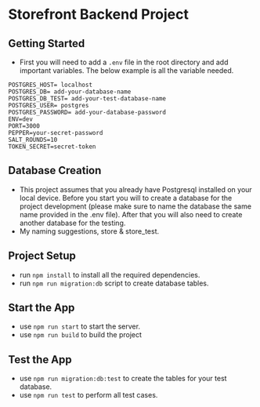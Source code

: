 # Storefront Backend Project

## Getting Started

- First you will need to add a `.env` file in the root directory and add important variables. The below example is all the variable needed.

```
POSTGRES_HOST= localhost
POSTGRES_DB= add-your-database-name
POSTGRES_DB_TEST= add-your-test-database-name
POSTGRES_USER= postgres
POSTGRES_PASSWORD= add-your-database-password
ENV=dev
PORT=3000
PEPPER=your-secret-password
SALT_ROUNDS=10
TOKEN_SECRET=secret-token
```

## Database Creation
- This project assumes that you already have Postgresql installed on your local device. Before you start you will to create a database for the project development (please make sure to name the database the same name provided in the .env file). After that you will also need to create another database for the testing.
- My naming suggestions, store & store_test.

## Project Setup
- run `npm install` to install all the required dependencies.
- run `npm run migration:db` script to create database tables.

## Start the App
- use `npm run start` to start the server.
- use `npm run build` to build the project

## Test the App
- use `npm run migration:db:test` to create the tables for your test database.
- use `npm run test` to perform all test cases.
